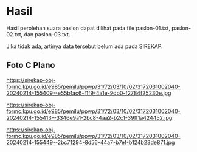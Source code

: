 # Hasil

Hasil perolehan suara paslon dapat dilihat pada file paslon-01.txt, paslon-02.txt, dan paslon-03.txt.

Jika tidak ada, artinya data tersebut belum ada pada SIREKAP.

## Foto C Plano

https://sirekap-obj-formc.kpu.go.id/e985/pemilu/ppwp/31/72/03/10/02/3172031002040-20240214-155409--e55b1ac6-f1f9-4a1e-9db0-f2784f25230e.jpg

https://sirekap-obj-formc.kpu.go.id/e985/pemilu/ppwp/31/72/03/10/02/3172031002040-20240214-155413--3346e9a1-2bc8-4aa2-b2c1-39ff1a424452.jpg

https://sirekap-obj-formc.kpu.go.id/e985/pemilu/ppwp/31/72/03/10/02/3172031002040-20240214-155449--2bc71294-8d56-44a7-b7ef-b124b23de871.jpg

